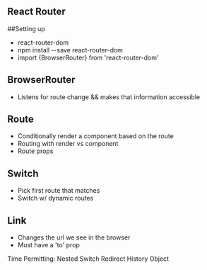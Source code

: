 ## React Router

##Setting up

- react-router-dom
- npm install --save react-router-dom
- import {BrowserRouter} from 'react-router-dom'

## BrowserRouter

- Listens for route change && makes that information accessible

## Route

- Conditionally render a component based on the route
- Routing with render vs component
- Route props

## Switch

- Pick first route that matches
- Switch w/ dynamic routes

## Link

- Changes the url we see in the browser
- Must have a 'to' prop

Time Permitting:
Nested Switch
Redirect
History Object
